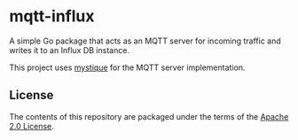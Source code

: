 # mqtt-influx

A simple Go package that acts as an MQTT server for incoming traffic and writes it to an Influx DB instance.

This project uses [mystique](https://github.com/TheThingsIndustries/mystique) for the MQTT server implementation.

## License

The contents of this repository are packaged under the terms of the [Apache 2.0 License](./LICENSE).
